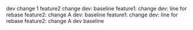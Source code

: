 dev change 1
feature2 change
dev: baseline
feature1: change
dev: line for rebase
feature2: change A
dev: baseline
feature1: change
dev: line for rebase
feature2: change A
dev baseline
